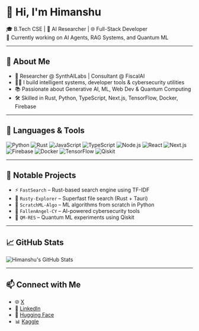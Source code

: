 # 👋 Hi, I'm Himanshu

🎓 B.Tech CSE | 🤖 AI Researcher | 🌐 Full-Stack Developer  
🔭 Currently working on AI Agents, RAG Systems, and Quantum ML

---

## 🚀 About Me

- 🔬 Researcher @ SynthAILabs | Consultant @ FiscalAI  
- 👨‍💻 I build intelligent systems, developer tools & cybersecurity utilities  
- 📚 Passionate about Generative AI, ML, Web Dev & Quantum Computing  
- 🛠️ Skilled in Rust, Python, TypeScript, Next.js, TensorFlow, Docker, Firebase  

---

## 🧰 Languages & Tools

![Python](https://img.shields.io/badge/Python-3776AB?style=for-the-badge&logo=python&logoColor=white)
![Rust](https://img.shields.io/badge/Rust-000000?style=for-the-badge&logo=rust&logoColor=white)
![JavaScript](https://img.shields.io/badge/JavaScript-F7DF1E?style=for-the-badge&logo=javascript&logoColor=black)
![TypeScript](https://img.shields.io/badge/TypeScript-007ACC?style=for-the-badge&logo=typescript&logoColor=white)
![Node.js](https://img.shields.io/badge/Node.js-339933?style=for-the-badge&logo=nodedotjs&logoColor=white)
![React](https://img.shields.io/badge/React-20232A?style=for-the-badge&logo=react&logoColor=61DAFB)
![Next.js](https://img.shields.io/badge/Next.js-000000?style=for-the-badge&logo=nextdotjs&logoColor=white)
![Firebase](https://img.shields.io/badge/Firebase-ffca28?style=for-the-badge&logo=firebase&logoColor=black)
![Docker](https://img.shields.io/badge/Docker-2496ED?style=for-the-badge&logo=docker&logoColor=white)
![TensorFlow](https://img.shields.io/badge/TensorFlow-FF6F00?style=for-the-badge&logo=tensorflow&logoColor=white)
![Qiskit](https://img.shields.io/badge/Qiskit-6929C4?style=for-the-badge&logo=IBM&logoColor=white)

---

## 🧠 Notable Projects

- ⚡ `FastSearch` – Rust-based search engine using TF-IDF  
- 📁 `Rusty-Explorer` – Superfast file search (Rust + Tauri)  
- 🤖 `ScratchML-Algo` – ML algorithms from scratch in Python  
- 🔐 `FallenAngel-CY` – AI-powered cybersecurity tools  
- 🧪 `QM-RES` – Quantum ML experiments using Qiskit  

---

## 📈 GitHub Stats

![Himanshu's GitHub Stats](https://github-readme-stats.vercel.app/api?username=himaenshuu&show_icons=true&theme=radical&hide=issues&count_private=true)

---

## 📫 Connect with Me

- 🌐 [X](https://himaenshuu.com)  
- 💼 [LinkedIn](https://linkedin.com/in/himanshu-at)  
- 🤗 [Hugging Face](https://huggingface.co/Himanshu806)  
- 📊 [Kaggle](https://www.kaggle.com/himanshuraj56256)  

<!--
**himaenshuu/himaenshuu** is a ✨ _special_ ✨ repository because its `README.md` (this file) appears on your GitHub profile.

Here are some ideas to get you started:

- 🔭 I’m currently working on ...
- 🌱 I’m currently learning ...
- 👯 I’m looking to collaborate on ...
- 🤔 I’m looking for help with ...
- 💬 Ask me about ...
- 📫 How to reach me: ...
- 😄 Pronouns: ...
- ⚡ Fun fact: ...
-->
